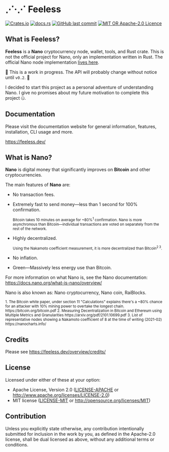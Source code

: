 # ⋰·⋰ Feeless

[![Crates.io](https://img.shields.io/crates/v/feeless?style=flat-square)](https://crates.io/crates/feeless)
[![docs.rs](https://img.shields.io/docsrs/feeless?style=flat-square)](https://docs.rs/feeless/)
[![GitHub last commit](https://img.shields.io/github/last-commit/feeless/feeless?style=flat-square)](https://github.com/feeless/feeless/graphs/commit-activity)
[![MIT OR Apache-2.0 Licence](https://img.shields.io/crates/l/feeless?style=flat-square)](https://github.com/dtolnay/rust-faq#why-a-dual-mitasl2-license)

## What is Feeless?

**Feeless** is a **Nano** cryptocurrency node, wallet, tools, and Rust crate. This is not the official project for Nano,
only an implementation written in Rust. The official Nano node
implementation [lives here](https://github.com/nanocurrency/nano-node).

🚸 This is a work in progress. The API will probably change without notice until `v0.2`. 🚸

I decided to start this project as a personal adventure of understanding Nano. I give no promises about my future
motivation to complete this project 🤐.

## Documentation

Please visit the documentation website for general information, features, installation, CLI usage and more.

https://feeless.dev/

## What is Nano?

**Nano** is digital money that significantly improves on **Bitcoin** and other cryptocurrencies.

The main features of **Nano** are:

* No transaction fees.
* Extremely fast to send money—less than 1 second for 100% confirmation.

  <sup>
    Bitcoin takes 10 minutes on average for ~80%<sup>1</sup> confirmation.
    Nano is more asynchronous than Bitcoin—individual transactions are voted on separately from the rest of the network.
  </sup>
* Highly decentralized.

  <sup>Using the Nakamoto coefficient measurement, it is more decentralized than Bitcoin<sup>2 3</sup>.
* No inflation.
* Green—Massively less energy use than Bitcoin.

For more information on what Nano is, see the Nano documentation: https://docs.nano.org/what-is-nano/overview/

Nano is also known as: Nano cryptocurrency, Nano coin, RaiBlocks.

<sup>
1. The Bitcoin white paper, under section 11 "Calculations" explains there's a ~80% chance for an attacker with 10% mining power to overtake the longest chain. https://bitcoin.org/bitcoin.pdf
2. Measuring Decentralization in Bitcoin and Ethereum using Multiple Metrics and Granularities https://arxiv.org/pdf/2101.10699.pdf
3. List of representative nodes showing a Nakamoto coefficient of 8 at the time of writing (2021-02) https://nanocharts.info/

</sup>

## Credits

Please see https://feeless.dev/overview/credits/

## License

Licensed under either of these at your option:

* Apache License, Version 2.0 ([LICENSE-APACHE](LICENSE-APACHE) or http://www.apache.org/licenses/LICENSE-2.0)
* MIT license ([LICENSE-MIT](LICENSE-MIT) or http://opensource.org/licenses/MIT)

## Contribution

Unless you explicitly state otherwise, any contribution intentionally submitted for inclusion in the work by you, as
defined in the Apache-2.0 license, shall be dual licensed as above, without any additional terms or conditions.
